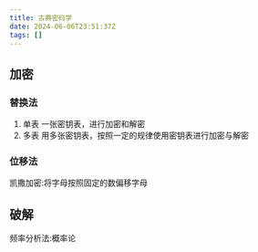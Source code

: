 ```yaml
---
title: 古典密码学
date: 2024-06-06T23:51:37Z
tags: []
---
```


## 加密

### 替换法

1. 单表
   一张密钥表，进行加密和解密
2. 多表
   用多张密钥表，按照一定的规律使用密钥表进行加密与解密

### 位移法

凯撒加密:将字母按照固定的数偏移字母

## 破解

频率分析法:概率论
